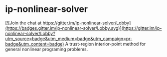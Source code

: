 # ip-nonlinear-solver

[![Join the chat at https://gitter.im/ip-nonlinear-solver/Lobby](https://badges.gitter.im/ip-nonlinear-solver/Lobby.svg)](https://gitter.im/ip-nonlinear-solver/Lobby?utm_source=badge&utm_medium=badge&utm_campaign=pr-badge&utm_content=badge)
A trust-region interior-point method for general nonlinear programing problems.
